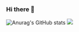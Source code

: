### Hi there 👋

![Anurag's GitHub stats](https://github-readme-stats.vercel.app/api?username=flow-flew&show_icons=true&theme=radical)
<img src="http://profile-counter.glitch.me/flow-flew/count.svg">

<!--
**flow-flew/flow-flew** is a ✨ _special_ ✨ repository because its `README.md` (this file) appears on your GitHub profile.

Here are some ideas to get you started:

- 🔭 I’m currently working on ...
- 🌱 I’m currently learning ...
- 👯 I’m looking to collaborate on ...
- 🤔 I’m looking for help with ...
- 💬 Ask me about ...
- 📫 How to reach me: ...
- 😄 Pronouns: ...
- ⚡ Fun fact: ...
-->

